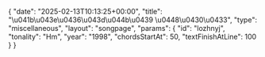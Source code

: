 {
    "date": "2025-02-13T10:13:25+00:00",
    "title": "\u041b\u043e\u0436\u043d\u044b\u0439 \u0448\u0430\u0433",
    "type": "miscellaneous",
    "layout": "songpage",
    "params": {
        "id": "lozhnyj",
        "tonality": "Hm",
        "year": "1998",
        "chordsStartAt": 50,
        "textFinishAtLine": 100
    }
}